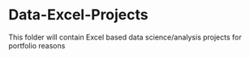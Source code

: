 # Data-Excel-Projects

This folder will contain Excel based data science/analysis projects for portfolio reasons
